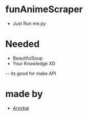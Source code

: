 # funAnimeScraper
- Just Run me.py

# Needed
- BeautifulSoup
- Your Knowledge XD

-- its good for make API

# made by
- [Arsybai](https://arsybai.xyz)
